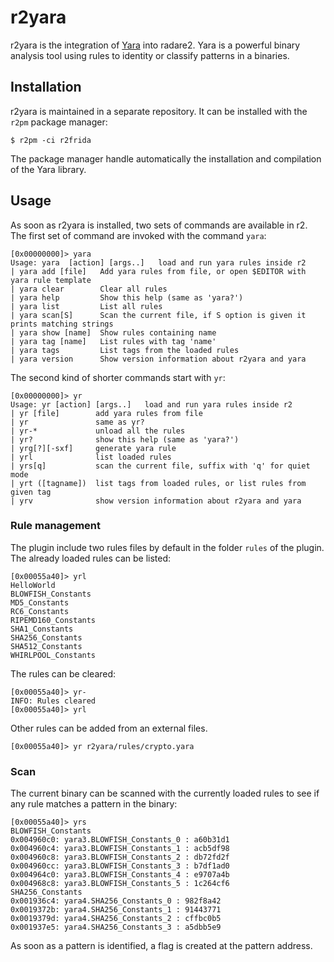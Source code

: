 # r2yara

r2yara is the integration of [Yara](https://virustotal.github.io/yara/) into radare2. Yara is a powerful binary analysis tool using rules to identity or classify patterns in a binaries.

## Installation

r2yara is maintained in a separate repository. It can be installed with the `r2pm` package manager:

```console
$ r2pm -ci r2frida
```

The package manager handle automatically the installation and compilation of the Yara library.

## Usage

As soon as r2yara is installed, two sets of commands are available in r2. The first set of command are invoked with the command `yara`:

```console
[0x00000000]> yara
Usage: yara  [action] [args..]   load and run yara rules inside r2
| yara add [file]   Add yara rules from file, or open $EDITOR with yara rule template
| yara clear        Clear all rules
| yara help         Show this help (same as 'yara?')
| yara list         List all rules
| yara scan[S]      Scan the current file, if S option is given it prints matching strings
| yara show [name]  Show rules containing name
| yara tag [name]   List rules with tag 'name'
| yara tags         List tags from the loaded rules
| yara version      Show version information about r2yara and yara
```

The second kind of shorter commands start with `yr`:

```console
[0x00000000]> yr
Usage: yr [action] [args..]   load and run yara rules inside r2
| yr [file]        add yara rules from file
| yr               same as yr?
| yr-*             unload all the rules
| yr?              show this help (same as 'yara?')
| yrg[?][-sxf]     generate yara rule
| yrl              list loaded rules
| yrs[q]           scan the current file, suffix with 'q' for quiet mode
| yrt ([tagname])  list tags from loaded rules, or list rules from given tag
| yrv              show version information about r2yara and yara
```

### Rule management

The plugin include two rules files by default in the folder `rules` of the plugin. The already loaded rules can be listed:

```console
[0x00055a40]> yrl
HelloWorld
BLOWFISH_Constants
MD5_Constants
RC6_Constants
RIPEMD160_Constants
SHA1_Constants
SHA256_Constants
SHA512_Constants
WHIRLPOOL_Constants
```

The rules can be cleared:

```console
[0x00055a40]> yr-
INFO: Rules cleared
[0x00055a40]> yrl
```

Other rules can be added from an external files.

```console
[0x00055a40]> yr r2yara/rules/crypto.yara
```

### Scan

The current binary can be scanned with the currently loaded rules to see if any rule matches a pattern in the binary:

```console
[0x00055a40]> yrs
BLOWFISH_Constants
0x004960c0: yara3.BLOWFISH_Constants_0 : a60b31d1
0x004960c4: yara3.BLOWFISH_Constants_1 : acb5df98
0x004960c8: yara3.BLOWFISH_Constants_2 : db72fd2f
0x004960cc: yara3.BLOWFISH_Constants_3 : b7df1ad0
0x004964c0: yara3.BLOWFISH_Constants_4 : e9707a4b
0x004968c8: yara3.BLOWFISH_Constants_5 : 1c264cf6
SHA256_Constants
0x001936c4: yara4.SHA256_Constants_0 : 982f8a42
0x0019372b: yara4.SHA256_Constants_1 : 91443771
0x0019379d: yara4.SHA256_Constants_2 : cffbc0b5
0x001937e5: yara4.SHA256_Constants_3 : a5dbb5e9
```

As soon as a pattern is identified, a flag is created at the pattern address.
